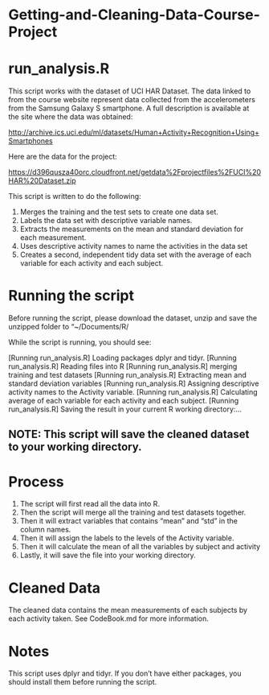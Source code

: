 Getting-and-Cleaning-Data-Course-Project
========================================

# run_analysis.R

This script works with the dataset of UCI HAR Dataset.
The data linked to from the course website represent data collected from the accelerometers from the Samsung Galaxy S smartphone. A full description is available at the site where the data was obtained: 

http://archive.ics.uci.edu/ml/datasets/Human+Activity+Recognition+Using+Smartphones 

Here are the data for the project: 

https://d396qusza40orc.cloudfront.net/getdata%2Fprojectfiles%2FUCI%20HAR%20Dataset.zip

This script is written to do the following:

1. Merges the training and the test sets to create one data set.
2. Labels the data set with descriptive variable names. 
3. Extracts the measurements on the mean and standard deviation for each measurement. 
4. Uses descriptive activity names to name the activities in the data set
5. Creates a second, independent tidy data set with the average of each variable for each activity and each subject.

# Running the script

Before running the script, please download the dataset, unzip and save the unzipped folder to “~/Documents/R/

While the script is running, you should see:

[Running run_analysis.R] Loading packages dplyr and tidyr. 
[Running run_analysis.R] Reading files into R 
[Running run_analysis.R] merging training and test datasets 
[Running run_analysis.R] Extracting mean and standard deviation variables 
[Running run_analysis.R] Assigning descriptive activity names to the Activity variable. 
[Running run_analysis.R] Calculating average of each variable for each activity and each subject. 
[Running run_analysis.R] Saving the result in your current R working directory:…

## NOTE: This script will save the cleaned dataset to your working directory.

# Process

1. The script will first read all the data into R.
2. Then the script will merge all the training and test datasets together.
3. Then it will extract variables that contains “mean” and “std” in the column names.
4. Then it will assign the labels to the levels of the Activity variable.
5. Then it will calculate the mean of all the variables by subject and activity
6. Lastly, it will save the file into your working directory.

# Cleaned Data

The cleaned data contains the mean measurements of each subjects by each activity taken. See CodeBook.md for more information.


# Notes
This script uses dplyr and tidyr. If you don’t have either packages, you should install them before running the script.
